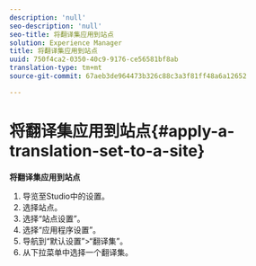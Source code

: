 ```yaml
---
description: 'null'
seo-description: 'null'
seo-title: 将翻译集应用到站点
solution: Experience Manager
title: 将翻译集应用到站点
uuid: 750f4ca2-0350-40c9-9176-ce56581bf8ab
translation-type: tm+mt
source-git-commit: 67aeb3de964473b326c88c3a3f81ff48a6a12652

---
```



# 将翻译集应用到站点{#apply-a-translation-set-to-a-site}

**将翻译集应用到站点**

1. 导览至Studio中的设置。
1. 选择站点。
1. 选择“站点设置”。
1. 选择“应用程序设置”。
1. 导航到“默认设置”&gt;“翻译集”。
1. 从下拉菜单中选择一个翻译集。